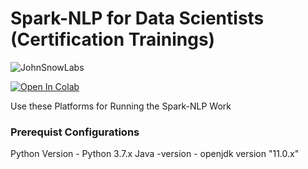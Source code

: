 # Spark-NLP for Data Scientists (Certification Trainings)

 ![JohnSnowLabs](https://nlp.johnsnowlabs.com/assets/images/logo.png)

 [![Open In Colab](https://colab.research.google.com/assets/colab-badge.svg)](https://colab.research.google.com/github/JohnSnowLabs/spark-nlp-workshop/blob/master/tutorials/Certification_Trainings/Public/1.SparkNLP_Basics.ipynb)

Use these Platforms for Running the Spark-NLP Work
### Prerequist Configurations
 Python Version - Python 3.7.x
 Java -version  - openjdk version "11.0.x"
 
